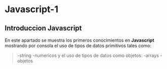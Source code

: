 # Javascript-1

## Introduccion Javascript

En este apartado se muestra los primeros conocimientos en **Javascript** mostrando por consola el uso de tipos de datos primitivos tales como:

> -string
> -numericos
y el uso de tipos de datos como objetos:
> -arrays
> -objetos
